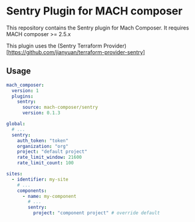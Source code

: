 # Sentry Plugin for MACH composer

This repository contains the Sentry plugin for Mach Composer. It requires MACH
composer >= 2.5.x

This plugin uses the (Sentry Terraform Provider)[https://github.com/jianyuan/terraform-provider-sentry]




## Usage

```yaml
mach_composer:
  version: 1
  plugins:
    sentry:
      source: mach-composer/sentry
      version: 0.1.3

global:
  # ...
  sentry:
    auth_token: "token"
    organization: "org"
    project: "default project"
    rate_limit_window: 21600
    rate_limit_count: 100

sites:
  - identifier: my-site
    # ...
    components:
      - name: my-component
        # ...
        sentry:
          project: "component project" # override default
```
